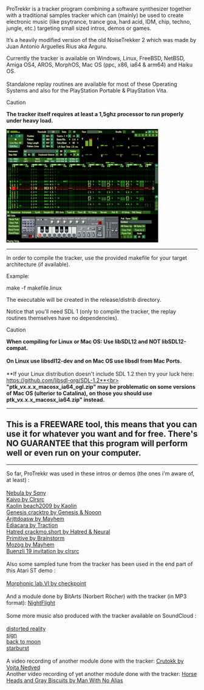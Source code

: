 ProTrekkr is a tracker program combining a software synthesizer together with
a traditional samples tracker which can (mainly) be used to create electronic music
(like psytrance, trance goa, hard acid, IDM, chip, techno, jungle, etc.)
targeting small sized intros, demos or games.

It’s a heavily modified version of the old NoiseTrekker 2 which was made by
Juan Antonio Arguelles Rius aka Arguru.

Currently the tracker is available on Windows, Linux, FreeBSD, NetBSD, Amiga OS4, AROS, MorphOS, Mac OS (ppc, x86, ia64 & arm64) and Haiku OS.<br><br>
Standalone replay routines are available for most of these Operating Systems and also for the PlayStation Portable & PlayStation Vita.<br>

> [!CAUTION]
> **The tracker itself requires at least a 1,5ghz processor to run properly under heavy load.**

![alt text](ptk.png)

---
In order to compile the tracker, use the provided makefile for your target architecture (if available).

Example:

make -f makefile.linux

The executable will be created in the release/distrib directory.

Notice that you'll need SDL 1 (only to compile the tracker, the replay routines themselves have no dependencies).<br>
> [!CAUTION]
> **When compiling for Linux or Mac OS: Use libSDL12 and NOT libSDL12-compat.**<br><br>
> **On Linux use libsdl12-dev and on Mac OS use libsdl from Mac Ports.**<br><br>
> **If your Linux distribution doesn't include SDL 1.2 then try your luck here:<br>https://github.com/libsdl-org/SDL-1.2**<br><br>
> **"ptk_vx.x.x_macosx_ia64_ogl.zip" may be problematic on some versions of Mac OS (ulterior to Catalina), on those you should use ptk_vx.x.x_macosx_ia64.zip" instead.**

---
This is a FREEWARE tool, this means that you can use it for whatever you want and for free.
There's NO GUARANTEE that this program will perform well or even run on your computer.
-

---
So far, ProTrekkr was used in these intros or demos (the ones i'm aware of, at least) :<br><br>
<a href="http://www.pouet.net/prod.php?which=51129" target=_parent>Nebula by Sqny</a><br>
<a href="http://www.pouet.net/prod.php?which=51286" target=_parent>Kaivo by Clrsrc</a><br>
<a href="http://www.pouet.net/prod.php?which=52876" target=_parent>Kaolin beach2009 by Kaolin</a><br>
<a href="http://www.pouet.net/prod.php?which=53473" target=_parent>Genesis cracktro by Genesis & Nooon</a><br>
<a href="http://www.pouet.net/prod.php?which=53496" target=_parent>Arjttdoasw by Mayhem</a><br>
<a href="http://www.pouet.net/prod.php?which=53897" target=_parent>Ediacara by Traction</a><br>
<a href="http://www.pouet.net/prod.php?which=54430" target=_parent>Hatred crackmo.short by Hatred & Neural</a><br>
<a href="http://www.pouet.net/prod.php?which=54589" target=_parent>Primitive by Brainstorm</a><br>
<a href="http://www.pouet.net/prod.php?which=55302" target=_parent>Mozog by Mayhem</a><br>
<a href="http://www.pouet.net/prod.php?which=55505" target=_parent>Buenzli 19 invitation by clrsrc</a><br>
<br>Also some sampled tune from the tracker has been used in the end part of this Atari ST demo :<br><br>
<a href="http://www.pouet.net/prod.php?which=50486" target=_parent>Morphonic lab.VI by checkpoint</a><br>
<br>And a module done by BitArts (Norbert Röcher) with the tracker (in MP3 format): <a href="https://hitchhikr.net/bitarts%20-%20nightflight.mp3" target=_parent>NightFlight</a>
<br><br>Some more music also produced with the tracker available on SoundCloud :<br><br>
<a href="https://soundcloud.com/defraq79/distorted-reality" target=_parent>distorted reality</a><br>
<a href="https://soundcloud.com/defraq79/sign" target=_parent>sign</a><br>
<a href="https://soundcloud.com/defraq79/back-to-moon" target=_parent>back to moon</a><br>
<a href="https://soundcloud.com/defraq79/starburst" target=_parent>starburst</a><br>
<br>A video recording of another module done with the tracker: <a href="https://www.youtube.com/watch?v=N5Hr4uiPAZk" target=_parent>Crutokk by Vojta Nedved</a>
<br>Another video recording of yet another module done with the tracker: <a href="https://www.youtube.com/watch?v=XMvkCSP4eEs" target=_parent>Horse Heads and Gray Biscuits by Man With No Alias</a>
